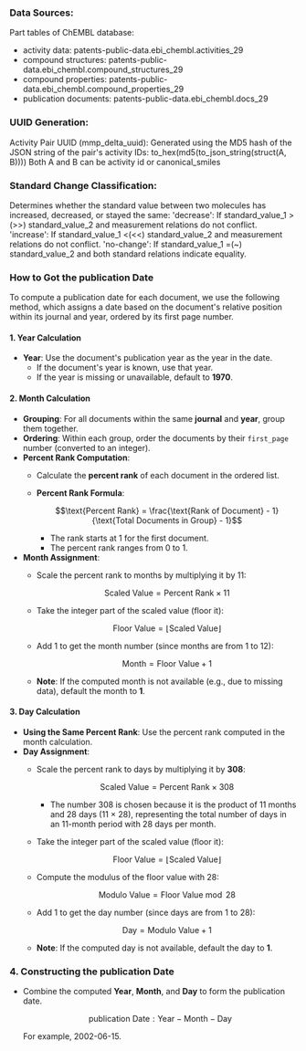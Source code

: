 ### Data Sources:
Part tables of ChEMBL database:
- activity data: patents-public-data.ebi_chembl.activities_29
- compound structures: patents-public-data.ebi_chembl.compound_structures_29 
- compound properties: patents-public-data.ebi_chembl.compound_properties_29 
- publication documents: patents-public-data.ebi_chembl.docs_29 

### UUID Generation:
Activity Pair UUID (mmp_delta_uuid):
Generated using the MD5 hash of the JSON string of the pair's activity IDs:
to_hex(md5(to_json_string(struct(A, B))))
Both A and B can be activity id or canonical_smiles

### Standard Change Classification:
Determines whether the standard value between two molecules has increased, decreased, or stayed the same:
'decrease': If standard_value_1 >(>>) standard_value_2 and measurement relations do not conflict.
'increase': If standard_value_1 <(<<) standard_value_2 and measurement relations do not conflict.
'no-change': If standard_value_1 =(~) standard_value_2 and both standard relations indicate equality.

### How to Got the publication Date
To compute a publication date for each document, we use the following method, which assigns a date based on the document's relative position within its journal and year, ordered by its first page number.

#### 1. Year Calculation

- **Year**: Use the document's publication year as the year in the date.
  - If the document's year is known, use that year.
  - If the year is missing or unavailable, default to **1970**.

#### 2. Month Calculation

- **Grouping**: For all documents within the same **journal** and **year**, group them together.
- **Ordering**: Within each group, order the documents by their `first_page` number (converted to an integer).
- **Percent Rank Computation**:
  - Calculate the **percent rank** of each document in the ordered list.
  - **Percent Rank Formula**:

    $$\text{Percent Rank} = \frac{\text{Rank of Document} - 1}{\text{Total Documents in Group} - 1}$$

    - The rank starts at 1 for the first document.
    - The percent rank ranges from 0 to 1.
- **Month Assignment**:
  - Scale the percent rank to months by multiplying it by 11:

    $$\text{Scaled Value} = \text{Percent Rank} \times 11$$

  - Take the integer part of the scaled value (floor it):

    $$\text{Floor Value} = \left\lfloor \text{Scaled Value} \right\rfloor$$

  - Add 1 to get the month number (since months are from 1 to 12):

    $$\text{Month} = \text{Floor Value} + 1$$

  - **Note**: If the computed month is not available (e.g., due to missing data), default the month to **1**.

#### 3. Day Calculation

- **Using the Same Percent Rank**: Use the percent rank computed in the month calculation.
- **Day Assignment**:
  - Scale the percent rank to days by multiplying it by **308**:

    $$\text{Scaled Value} = \text{Percent Rank} \times 308$$

    - The number 308 is chosen because it is the product of 11 months and 28 days (11 × 28), representing the total number of days in an 11-month period with 28 days per month.
  - Take the integer part of the scaled value (floor it):

    $$\text{Floor Value} = \left\lfloor \text{Scaled Value} \right\rfloor$$

  - Compute the modulus of the floor value with 28:

    $$\text{Modulo Value} = \text{Floor Value} \bmod 28$$

  - Add 1 to get the day number (since days are from 1 to 28):

    $$\text{Day} = \text{Modulo Value} + 1$$

  - **Note**: If the computed day is not available, default the day to **1**.

### 4. Constructing the publication Date

- Combine the computed **Year**, **Month**, and **Day** to form the publication date.

  $$\text{publication Date} : \text{Year}-\text{Month}-\text{Day}$$

  For example, 2002-06-15.
